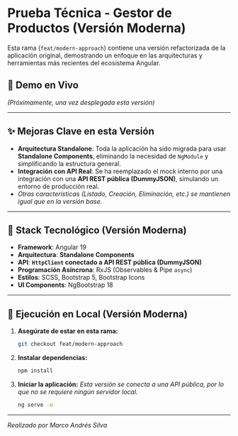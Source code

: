 # Prueba Técnica - Gestor de Productos (Versión Moderna)

Esta rama (`feat/modern-approach`) contiene una versión refactorizada de la aplicación original, demostrando un enfoque en las arquitecturas y herramientas más recientes del ecosistema Angular.

## 🚀 Demo en Vivo

_(Próximamente, una vez desplegada esta versión)_

---

## ✨ Mejoras Clave en esta Versión

- **Arquitectura Standalone**: Toda la aplicación ha sido migrada para usar **Standalone Components**, eliminando la necesidad de `NgModule` y simplificando la estructura general.
- **Integración con API Real**: Se ha reemplazado el mock interno por una integración con una **API REST pública (DummyJSON)**, simulando un entorno de producción real.
- _Otras características (Listado, Creación, Eliminación, etc.) se mantienen igual que en la versión base._

---

## 🚀 Stack Tecnológico (Versión Moderna)

- **Framework**: Angular 19
- **Arquitectura**: **Standalone Components**
- **API**: **`HttpClient` conectado a API REST pública (DummyJSON)**
- **Programación Asíncrona**: RxJS (Observables & Pipe `async`)
- **Estilos**: SCSS, Bootstrap 5, Bootstrap Icons
- **UI Components**: NgBootstrap 18

---

## 🔧 Ejecución en Local (Versión Moderna)

1.  **Asegúrate de estar en esta rama:**
    ```bash
    git checkout feat/modern-approach
    ```
2.  **Instalar dependencias:**
    ```bash
    npm install
    ```
3.  **Iniciar la aplicación:**
    _Esta versión se conecta a una API pública, por lo que no se requiere ningún servidor local._
    ```bash
    ng serve -o
    ```

---

_Realizado por Marco Andrés Silva_
